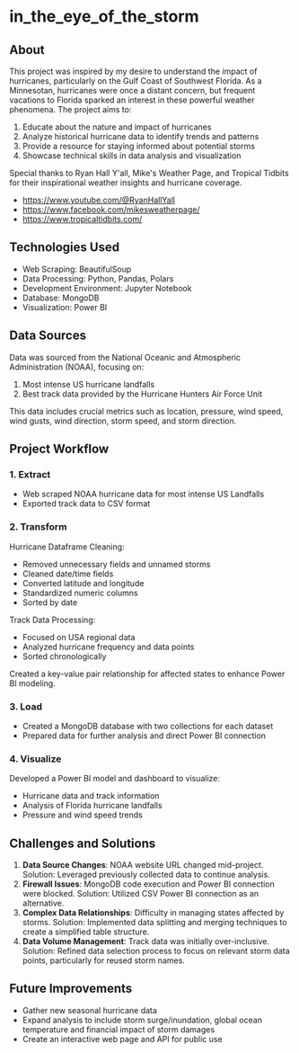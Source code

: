 # in_the_eye_of_the_storm

## About
This project was inspired by my desire to understand the impact of hurricanes, particularly on the Gulf Coast of Southwest Florida. As a Minnesotan, hurricanes were once a distant concern, but frequent vacations to Florida sparked an interest in these powerful weather phenomena. The project aims to:

1. Educate about the nature and impact of hurricanes
2. Analyze historical hurricane data to identify trends and patterns
3. Provide a resource for staying informed about potential storms
4. Showcase technical skills in data analysis and visualization

Special thanks to Ryan Hall Y'all, Mike's Weather Page, and Tropical Tidbits for their inspirational weather insights and hurricane coverage.
- https://www.youtube.com/@RyanHallYall
- https://www.facebook.com/mikesweatherpage/
- https://www.tropicaltidbits.com/

## Technologies Used
- Web Scraping: BeautifulSoup
- Data Processing: Python, Pandas, Polars
- Development Environment: Jupyter Notebook
- Database: MongoDB
- Visualization: Power BI

## Data Sources
Data was sourced from the National Oceanic and Atmospheric Administration (NOAA), focusing on:

1. Most intense US hurricane landfalls
2. Best track data provided by the Hurricane Hunters Air Force Unit

This data includes crucial metrics such as location, pressure, wind speed, wind gusts, wind direction, storm speed, and storm direction.

## Project Workflow
### 1. Extract
- Web scraped NOAA hurricane data for most intense US Landfalls
- Exported track data to CSV format

### 2. Transform
Hurricane Dataframe Cleaning:
- Removed unnecessary fields and unnamed storms
- Cleaned date/time fields
- Converted latitude and longitude
- Standardized numeric columns
- Sorted by date

Track Data Processing:
- Focused on USA regional data
- Analyzed hurricane frequency and data points
- Sorted chronologically

Created a key-value pair relationship for affected states to enhance Power BI modeling.

### 3. Load
- Created a MongoDB database with two collections for each dataset
- Prepared data for further analysis and direct Power BI connection

### 4. Visualize
Developed a Power BI model and dashboard to visualize:
- Hurricane data and track information
- Analysis of Florida hurricane landfalls
- Pressure and wind speed trends

## Challenges and Solutions
1. **Data Source Changes**: NOAA website URL changed mid-project. Solution: Leveraged previously collected data to continue analysis.
2. **Firewall Issues**: MongoDB code execution and Power BI connection were blocked. Solution: Utilized CSV Power BI connection as an alternative.
3. **Complex Data Relationships**: Difficulty in managing states affected by storms. Solution: Implemented data splitting and merging techniques to create a simplified table structure.
4. **Data Volume Management**: Track data was initially over-inclusive. Solution: Refined data selection process to focus on relevant storm data points, particularly for reused storm names.

## Future Improvements
- Gather new seasonal hurricane data
- Expand analysis to include storm surge/inundation, global ocean temperature and financial impact of storm damages
- Create an interactive web page and API for public use
